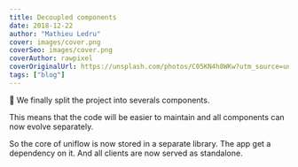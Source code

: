 ```yaml
---
title: Decoupled components
date: 2018-12-22
author: "Mathieu Ledru"
cover: images/cover.png
coverSeo: images/cover.png
coverAuthor: rawpixel
coverOriginalUrl: https://unsplash.com/photos/C05KN4h8WKw?utm_source=unsplash&utm_medium=referral&utm_content=creditCopyText
tags: ["blog"]
---
```


🚀 We finally split the project into severals components.

This means that the code will be easier to maintain and all components can now evolve separately.

So the core of uniflow is now stored in a separate library. The app get a dependency on it. And all clients are now served as standalone.
